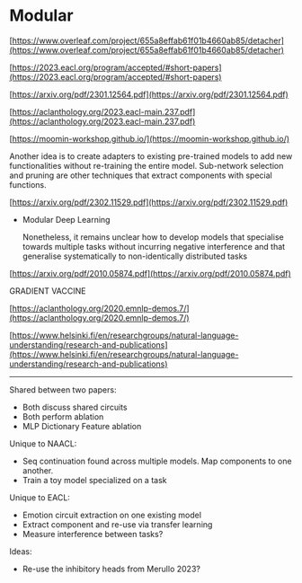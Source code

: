 # Modular

[https://www.overleaf.com/project/655a8effab61f01b4660ab85/detacher](https://www.overleaf.com/project/655a8effab61f01b4660ab85/detacher)

[https://2023.eacl.org/program/accepted/#short-papers](https://2023.eacl.org/program/accepted/#short-papers)

[https://arxiv.org/pdf/2301.12564.pdf](https://arxiv.org/pdf/2301.12564.pdf)

[https://aclanthology.org/2023.eacl-main.237.pdf](https://aclanthology.org/2023.eacl-main.237.pdf)

[https://moomin-workshop.github.io/](https://moomin-workshop.github.io/)

Another idea is to create adapters to existing pre-trained models to add new functionalities without re-training the entire model. Sub-network selection and pruning are other techniques that extract components with special functions.

[https://arxiv.org/pdf/2302.11529.pdf](https://arxiv.org/pdf/2302.11529.pdf)

- Modular Deep Learning
    
    Nonetheless, it remains unclear how to develop models that specialise towards
    multiple tasks without incurring negative interference and that generalise systematically
    to non-identically distributed tasks
    

[https://arxiv.org/pdf/2010.05874.pdf](https://arxiv.org/pdf/2010.05874.pdf)

GRADIENT VACCINE

[https://aclanthology.org/2020.emnlp-demos.7/](https://aclanthology.org/2020.emnlp-demos.7/)

[https://www.helsinki.fi/en/researchgroups/natural-language-understanding/research-and-publications](https://www.helsinki.fi/en/researchgroups/natural-language-understanding/research-and-publications)

---

Shared between two papers:

- Both discuss shared circuits
- Both perform ablation
- MLP Dictionary Feature ablation

Unique to NAACL:

- Seq continuation found across multiple models. Map components to one another.
- Train a toy model specialized on a task

Unique to EACL:

- Emotion circuit extraction on one existing model
- Extract component and re-use via transfer learning
- Measure interference between tasks?

Ideas:

- Re-use the inhibitory heads from Merullo 2023?